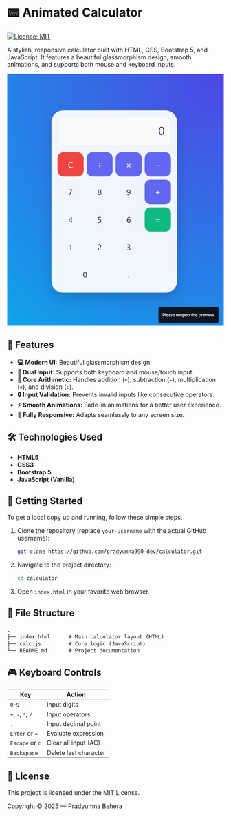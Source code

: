 # 📟 Animated Calculator

[![License: MIT](https://img.shields.io/badge/License-MIT-yellow.svg)](https://opensource.org/licenses/MIT)

A stylish, responsive calculator built with HTML, CSS, Bootstrap 5, and JavaScript. It features a beautiful glassmorphism design, smooth animations, and supports both mouse and keyboard inputs.

![Calculator Preview](img\image.png)

## 🚀 Features

- **💻 Modern UI:** Beautiful glassmorphism design.
- **🎯 Dual Input:** Supports both keyboard and mouse/touch input.
- **🧠 Core Arithmetic:** Handles addition (`+`), subtraction (`−`), multiplication (`×`), and division (`÷`).
- **🔒 Input Validation:** Prevents invalid inputs like consecutive operators.
- **⚡ Smooth Animations:** Fade-in animations for a better user experience.
- **📱 Fully Responsive:** Adapts seamlessly to any screen size.

## 🛠️ Technologies Used

- **HTML5**
- **CSS3**
- **Bootstrap 5**
- **JavaScript (Vanilla)**

## 🏁 Getting Started

To get a local copy up and running, follow these simple steps.

1.  Clone the repository (replace `your-username` with the actual GitHub username):
    ```sh
    git clone https://github.com/pradyumna990-dev/calculator.git
    ```
2.  Navigate to the project directory:
    ```sh
    cd calculator
    ```
3.  Open `index.html` in your favorite web browser.

## 📂 File Structure

```
.
├── index.html      # Main calculator layout (HTML)
├── calc.js         # Core logic (JavaScript)
└── README.md       # Project documentation
```

## 🎮 Keyboard Controls

| Key                | Action                |
| ------------------ | --------------------- |
| `0`–`9`            | Input digits          |
| `+`, `-`, `*`, `/` | Input operators       |
| `.`                | Input decimal point   |
| `Enter` or `=`     | Evaluate expression   |
| `Escape` or `c`    | Clear all input (AC)  |
| `Backspace`        | Delete last character |

## 📄 License

This project is licensed under the MIT License.

Copyright © 2025 — Pradyumna Behera
